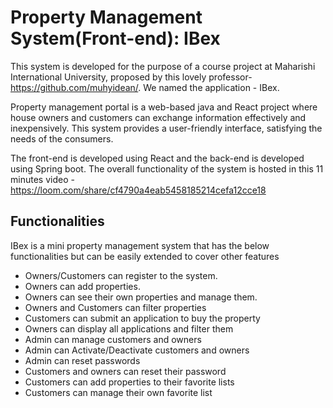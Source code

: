 # Property Management System(Front-end): IBex

This system is developed for the purpose of a course project at Maharishi International University, proposed by this lovely professor- https://github.com/muhyidean/. We named the application - IBex. 

Property management portal is a web-based java and React project where house owners and customers can exchange information effectively and inexpensively. This system provides a user-friendly interface, satisfying the needs of the consumers.

The front-end is developed using React and the back-end is developed using Spring boot. The overall functionality of the system is hosted in this 11 minutes video - https://loom.com/share/cf4790a4eab5458185214cefa12cce18

## Functionalities

IBex is a mini property management system that has the below functionalities but can be easily extended to cover other features
* Owners/Customers can register to the system. 
* Owners can add properties.
* Owners can see their own properties and manage them.
* Owners and Customers can filter properties
* Customers can submit an application to buy the property
* Owners can display all applications and filter them
* Admin can manage customers and owners
* Admin can Activate/Deactivate customers and owners
* Admin can reset passwords
* Customers and owners can reset their password
* Customers can add properties to their favorite lists
* Customers can manage their own favorite list
